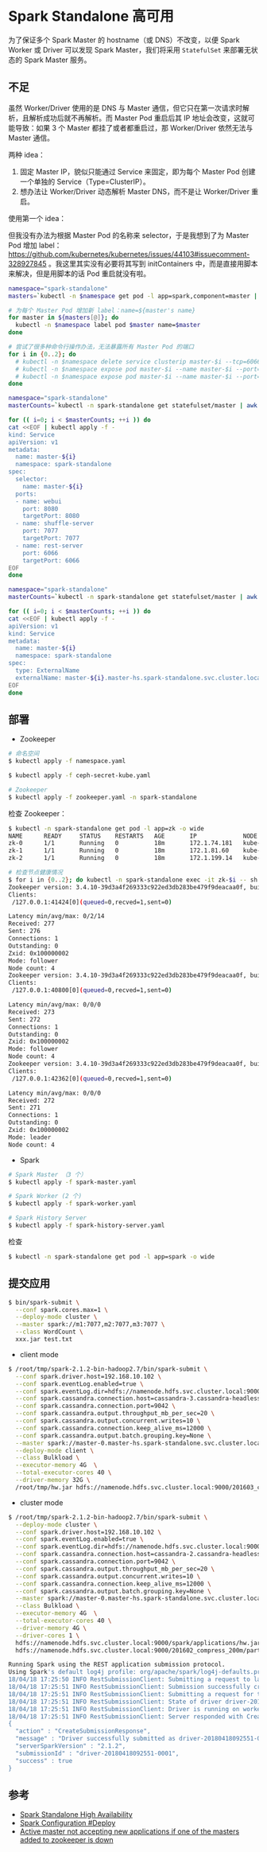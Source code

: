 # Spark Standalone 高可用

为了保证多个 Spark Master 的 hostname（或 DNS）不改变，以便 Spark Worker 或 Driver 可以发现 Spark Master，我们将采用 `StatefulSet` 来部署无状态的 Spark Master 服务。

## 不足

虽然 Worker/Driver 使用的是 DNS 与 Master 通信，但它只在第一次请求时解析，且解析成功后就不再解析。而 Master Pod 重启后其 IP 地址会改变，这就可能导致：如果 3 个 Master 都挂了或者都重启过，那 Worker/Driver 依然无法与 Master 通信。

两种 idea：

  1. 固定 Master IP，貌似只能通过 Service 来固定，即为每个 Master Pod 创建一个单独的 Service（Type=ClusterIP）。
  2. 想办法让 Worker/Driver 动态解析 Master DNS，而不是让 Worker/Driver 重启。

使用第一个 idea：

但我没有办法为根据 Master Pod 的名称来 selector，于是我想到了为 Master Pod 增加 label：https://github.com/kubernetes/kubernetes/issues/44103#issuecomment-328927845 。我这里其实没有必要将其写到 initContainers 中，而是直接用脚本来解决，但是用脚本的话 Pod 重启就没有啦。

```bash
namespace="spark-standalone"
masters=`kubectl -n $namespace get pod -l app=spark,component=master | awk '{if(NR>1)print $1}'`

# 为每个 Master Pod 增加新 label：name=${master's name}
for master in ${masters[@]}; do
  kubectl -n $namespace label pod $master name=$master
done

# 尝试了很多种命令行操作办法，无法暴露所有 Master Pod 的端口
for i in {0..2}; do
  # kubectl -n $namespace delete service clusterip master-$i --tcp=6066:6066 --tcp=7077 --tcp=8080;
  # kubectl -n $namespace expose pod master-$i --name master-$i --port=6066 --port=7077 --port=8080
  # kubectl -n $namespace expose pod master-$i --name master-$i --port=6066 --port=7077 --port=8080
done
```

```bash
namespace="spark-standalone"
masterCounts=`kubectl -n spark-standalone get statefulset/master | awk '{if(NR>1)print $2}'`

for (( i=0; i < $masterCounts; ++i )) do
cat <<EOF | kubectl apply -f -
kind: Service
apiVersion: v1
metadata:
  name: master-${i}
  namespace: spark-standalone
spec:
  selector:
    name: master-${i}
  ports:
  - name: webui
    port: 8080
    targetPort: 8080
  - name: shuffle-server
    port: 7077
    targetPort: 7077
  - name: rest-server
    port: 6066
    targetPort: 6066
EOF
done
```

```bash
namespace="spark-standalone"
masterCounts=`kubectl -n spark-standalone get statefulset/master | awk '{if(NR>1)print $2}'`

for (( i=0; i < $masterCounts; ++i )) do
cat <<EOF | kubectl apply -f -
apiVersion: v1
kind: Service
metadata:
  name: master-${i}
  namespace: spark-standalone
spec:
  type: ExternalName
  externalName: master-${i}.master-hs.spark-standalone.svc.cluster.local
EOF
done
```

## 部署

* Zookeeper

```bash
# 命名空间
$ kubectl apply -f namespace.yaml

$ kubectl apply -f ceph-secret-kube.yaml

# Zookeeper
$ kubectl apply -f zookeeper.yaml -n spark-standalone
```

检查 Zookeeper：

```bash
$ kubectl -n spark-standalone get pod -l app=zk -o wide
NAME      READY     STATUS    RESTARTS   AGE       IP             NODE
zk-0      1/1       Running   0          18m       172.1.74.181   kube-node-100
zk-1      1/1       Running   0          18m       172.1.81.60    kube-node-121
zk-2      1/1       Running   0          18m       172.1.199.14   kube-node-103
```

```bash
# 检查节点健康情况
$ for i in {0..2}; do kubectl -n spark-standalone exec -it zk-$i -- sh -c "echo stat | nc 127.0.0.1 2181"; done
Zookeeper version: 3.4.10-39d3a4f269333c922ed3db283be479f9deacaa0f, built on 03/23/2017 10:13 GMT
Clients:
 /127.0.0.1:41424[0](queued=0,recved=1,sent=0)

Latency min/avg/max: 0/2/14
Received: 277
Sent: 276
Connections: 1
Outstanding: 0
Zxid: 0x100000002
Mode: follower
Node count: 4
Zookeeper version: 3.4.10-39d3a4f269333c922ed3db283be479f9deacaa0f, built on 03/23/2017 10:13 GMT
Clients:
 /127.0.0.1:40800[0](queued=0,recved=1,sent=0)

Latency min/avg/max: 0/0/0
Received: 273
Sent: 272
Connections: 1
Outstanding: 0
Zxid: 0x100000002
Mode: follower
Node count: 4
Zookeeper version: 3.4.10-39d3a4f269333c922ed3db283be479f9deacaa0f, built on 03/23/2017 10:13 GMT
Clients:
 /127.0.0.1:42362[0](queued=0,recved=1,sent=0)

Latency min/avg/max: 0/0/0
Received: 272
Sent: 271
Connections: 1
Outstanding: 0
Zxid: 0x100000002
Mode: leader
Node count: 4
```

* Spark

```bash
# Spark Master （3 个）
$ kubectl apply -f spark-master.yaml

# Spark Worker (2 个)
$ kubectl apply -f spark-worker.yaml

# Spark History Server
$ kubectl apply -f spark-history-server.yaml
```

检查

```bash
$ kubectl -n spark-standalone get pod -l app=spark -o wide
```

## 提交应用

```bash
$ bin/spark-submit \
  --conf spark.cores.max=1 \
  --deploy-mode cluster \
  --master spark://m1:7077,m2:7077,m3:7077 \
  --class WordCount \
  xxx.jar test.txt
```

* client mode

```bash
$ /root/tmp/spark-2.1.2-bin-hadoop2.7/bin/spark-submit \
  --conf spark.driver.host=192.168.10.102 \
  --conf spark.eventLog.enabled=true \
  --conf spark.eventLog.dir=hdfs://namenode.hdfs.svc.cluster.local:9000/spark/history \
  --conf spark.cassandra.connection.host=cassandra-3.cassandra-headless.cassandra.svc.cluster.local \
  --conf spark.cassandra.connection.port=9042 \
  --conf spark.cassandra.output.throughput_mb_per_sec=20 \
  --conf spark.cassandra.output.concurrent.writes=10 \
  --conf spark.cassandra.connection.keep_alive_ms=12000 \
  --conf spark.cassandra.output.batch.grouping.key=None \
  --master spark://master-0.master-hs.spark-standalone.svc.cluster.local:7077,master-1.master-hs.spark-standalone.svc.cluster.local:7077,master-2.master-hs.spark-standalone.svc.cluster.local:7077 \
  --deploy-mode client \
  --class Bulkload \
  --executor-memory 4G  \
  --total-executor-cores 40 \
  --driver-memory 32G \
  /root/tmp/hw.jar hdfs://namenode.hdfs.svc.cluster.local:9000/201603_compress_200m/part-00000
```

* cluster mode

```bash
$ /root/tmp/spark-2.1.2-bin-hadoop2.7/bin/spark-submit \
  --deploy-mode cluster \
  --conf spark.driver.host=192.168.10.102 \
  --conf spark.eventLog.enabled=true \
  --conf spark.eventLog.dir=hdfs://namenode.hdfs.svc.cluster.local:9000/spark/history \
  --conf spark.cassandra.connection.host=cassandra-2.cassandra-headless.cassandra.svc.cluster.local \
  --conf spark.cassandra.connection.port=9042 \
  --conf spark.cassandra.output.throughput_mb_per_sec=20 \
  --conf spark.cassandra.output.concurrent.writes=10 \
  --conf spark.cassandra.connection.keep_alive_ms=12000 \
  --conf spark.cassandra.output.batch.grouping.key=None \
  --master spark://master-0.master-hs.spark-standalone.svc.cluster.local:6066,master-1.master-hs.spark-standalone.svc.cluster.local:6066,master-2.master-hs.spark-standalone.svc.cluster.local:6066 \
  --class Bulkload \
  --executor-memory 4G  \
  --total-executor-cores 40 \
  --driver-memory 4G \
  --driver-cores 1 \
  hdfs://namenode.hdfs.svc.cluster.local:9000/spark/applications/hw.jar \
  hdfs://namenode.hdfs.svc.cluster.local:9000/201602_compress_200m/part-00000

Running Spark using the REST application submission protocol.
Using Spark's default log4j profile: org/apache/spark/log4j-defaults.properties
18/04/18 17:25:50 INFO RestSubmissionClient: Submitting a request to launch an application in spark://master-0.master-hs.spark-standalone.svc.cluster.local:6066,master-1.master-hs.spark-standalone.svc.cluster.local:6066,master-2.master-hs.spark-standalone.svc.cluster.local:6066.
18/04/18 17:25:51 INFO RestSubmissionClient: Submission successfully created as driver-20180418092551-0001. Polling submission state...
18/04/18 17:25:51 INFO RestSubmissionClient: Submitting a request for the status of submission driver-20180418092551-0001 in spark://master-0.master-hs.spark-standalone.svc.cluster.local:6066,master-1.master-hs.spark-standalone.svc.cluster.local:6066,master-2.master-hs.spark-standalone.svc.cluster.local:6066.
18/04/18 17:25:51 INFO RestSubmissionClient: State of driver driver-20180418092551-0001 is now RUNNING.
18/04/18 17:25:51 INFO RestSubmissionClient: Driver is running on worker worker-20180418092141-172.1.74.204-7078 at 172.1.74.204:7078.
18/04/18 17:25:51 INFO RestSubmissionClient: Server responded with CreateSubmissionResponse:
{
  "action" : "CreateSubmissionResponse",
  "message" : "Driver successfully submitted as driver-20180418092551-0001",
  "serverSparkVersion" : "2.1.2",
  "submissionId" : "driver-20180418092551-0001",
  "success" : true
}
```

## 参考

* [Spark Standalone High Availability](https://spark.apache.org/docs/latest/spark-standalone.html#high-availability)
* [Spark Configuration #Deploy](https://spark.apache.org/docs/latest/configuration.html#deploy)
* [Active master not accepting new applications if one of the masters added to zookeeper is down](https://community.hortonworks.com/questions/152056/active-master-not-accepting-new-applications-if-on.html)